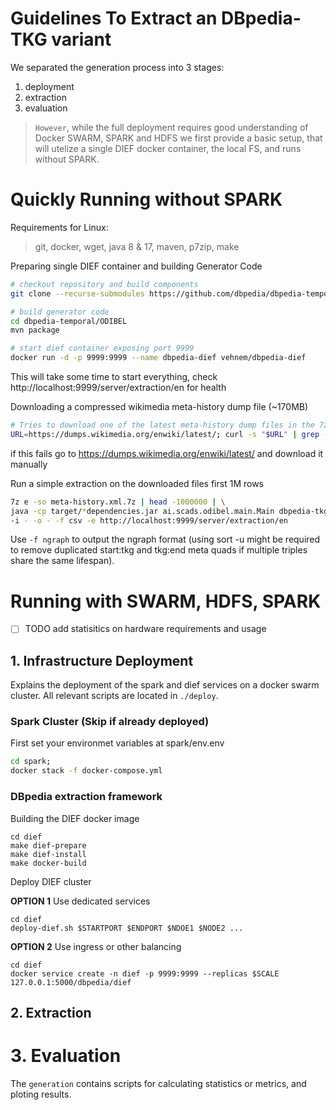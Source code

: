 # Guidelines To Extract an DBpedia-TKG variant

We separated the generation process into 3 stages:
1. deployment
2. extraction
3. evaluation

> `However`, while the full deployment requires good understanding of Docker SWARM, SPARK and HDFS we first provide a basic setup, that will utelize a single DIEF docker container, the local FS, and runs without SPARK.

# Quickly Running without SPARK

Requirements for Linux:
> git, docker, wget, java 8 & 17, maven, p7zip, make

Preparing single DIEF container and building Generator Code
```bash
# checkout repository and build components
git clone --recurse-submodules https://github.com/dbpedia/dbpedia-temporal

# build generator code
cd dbpedia-temporal/ODIBEL
mvn package

# start dief container exposing port 9999
docker run -d -p 9999:9999 --name dbpedia-dief vehnem/dbpedia-dief 
```
This will take some time to start everything, check http://localhost:9999/server/extraction/en for health

Downloading a compressed wikimedia meta-history dump file (~170MB)
```bash
# Tries to download one of the latest meta-history dump files in the 7z format
URL=https://dumps.wikimedia.org/enwiki/latest/; curl -s "$URL" | grep -P "meta-history1.*7z" | head -1 | grep -Po '"\Kenwiki[^"]+' | while read -r fname; do echo "$URL$fname"; wget "$URL$fname" -O meta-history.xml.7z; done
```
if this fails go to https://dumps.wikimedia.org/enwiki/latest/ and download it manually


Run a simple extraction on the downloaded files first 1M rows
```bash
7z e -so meta-history.xml.7z | head -1000000 | \
java -cp target/*dependencies.jar ai.scads.odibel.main.Main dbpedia-tkg extract \
-i - -o - -f csv -e http://localhost:9999/server/extraction/en
```

Use `-f ngraph` to output the ngraph format (using sort -u might be required to remove duplicated start:tkg and tkg:end meta quads if multiple triples share the same lifespan).

# Running with SWARM, HDFS, SPARK

- [ ] TODO add statisitics on hardware requirements and usage

## 1. Infrastructure Deployment

Explains the deployment of the spark and dief services on a docker swarm cluster.
All relevant scripts are located in `./deploy`.

### Spark Cluster (Skip if already deployed)

First set your environmet variables at spark/env.env
```bash
cd spark;
docker stack -f docker-compose.yml
```

### DBpedia extraction framework

Building the DIEF docker image
```
cd dief
make dief-prepare
make dief-install
make docker-build
```

Deploy DIEF cluster

**OPTION 1** Use dedicated services
```
cd dief
deploy-dief.sh $STARTPORT $ENDPORT $NDOE1 $NODE2 ...
```

**OPTION 2** Use ingress or other balancing
```
cd dief
docker service create -n dief -p 9999:9999 --replicas $SCALE 127.0.0.1:5000/dbpedia/dief
```

## 2. Extraction

# 3. Evaluation

The `generation` contains scripts for calculating statistics or metrics, and ploting results.

